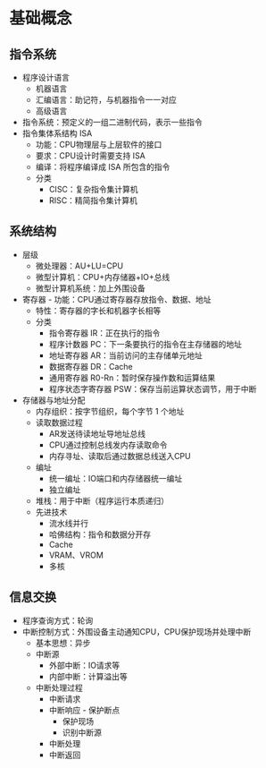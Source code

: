 # 基础概念

## 指令系统

- 程序设计语言
	- 机器语言
	- 汇编语言：助记符，与机器指令一一对应
	- 高级语言
- 指令系统：预定义的一组二进制代码，表示一些指令
- 指令集体系结构 ISA
	- 功能：CPU物理层与上层软件的接口
	- 要求：CPU设计时需要支持 ISA
	- 编译：将程序编译成 ISA 所包含的指令
	- 分类
		- CISC：复杂指令集计算机
		- RISC：精简指令集计算机

## 系统结构

- 层级
	- 微处理器：AU+LU=CPU
	- 微型计算机：CPU+内存储器+IO+总线
	- 微型计算机系统：加上外围设备
- 寄存器
	- 功能：CPU通过寄存器存放指令、数据、地址
	- 特性：寄存器的字长和机器字长相等
	- 分类
		- 指令寄存器 IR：正在执行的指令
		- 程序计数器 PC：下一条要执行的指令在主存储器的地址
		- 地址寄存器 AR：当前访问的主存储单元地址
		- 数据寄存器 DR：Cache
		- 通用寄存器 R0-Rn：暂时保存操作数和运算结果
		- 程序状态字寄存器 PSW：保存当前运算状态调节，用于中断
- 存储器与地址分配
	- 内存组织：按字节组织，每个字节 1 个地址
	- 读取数据过程
		- AR发送待读地址导地址总线
		- CPU通过控制总线发内存读取命令
		- 内存寻址、读取后通过数据总线送入CPU
	- 编址
		- 统一编址：IO端口和内存储器统一编址
		- 独立编址
	- 堆栈：用于中断（程序运行本质递归）
	- 先进技术
		- 流水线并行
		- 哈佛结构：指令和数据分开存
		- Cache
		- VRAM、VROM
		- 多核

## 信息交换

- 程序查询方式：轮询
- 中断控制方式：外围设备主动通知CPU，CPU保护现场并处理中断
	- 基本思想：异步
	- 中断源
		- 外部中断：IO请求等
		- 内部中断：计算溢出等
	- 中断处理过程
		- 中断请求
		- 中断响应
			- 保护断点
			- 保护现场
			- 识别中断源
		- 中断处理
		- 中断返回